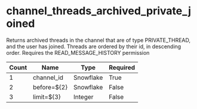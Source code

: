 # channel_threads_archived_private_joined
Returns archived threads in the channel that are of type PRIVATE_THREAD, and the user has joined. Threads are ordered by their id, in descending order. Requires the READ_MESSAGE_HISTORY permission

Count | Name | Type | Required        
----|----|----|---- 
1 | channel_id | Snowflake | True
2 | before=${2} | Snowflake | False
3 | limit=${3} | Integer | False
